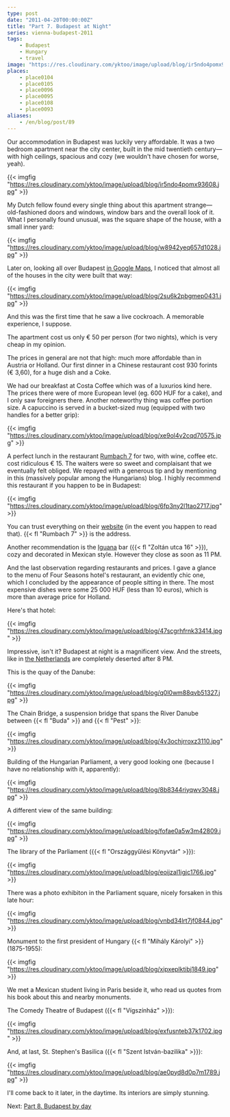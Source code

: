 ```yaml
---
type: post
date: "2011-04-20T00:00:00Z"
title: "Part 7. Budapest at Night"
series: vienna-budapest-2011
tags:
    - Budapest
    - Hungary
    - travel
image: "https://res.cloudinary.com/yktoo/image/upload/blog/ir5ndo4pomx93608.jpg"
places:
    - place0104
    - place0105
    - place0096
    - place0095
    - place0108
    - place0093
aliases:
    - /en/blog/post/89
---
```


Our accommodation in Budapest was luckily very affordable. It was a two bedroom apartment near the city center, built in the mid twentieth century—with high ceilings, spacious and cozy (we wouldn't have chosen for worse, yeah).

{{< imgfig "https://res.cloudinary.com/yktoo/image/upload/blog/ir5ndo4pomx93608.jpg" >}}

<!--more-->

My Dutch fellow found every single thing about this apartment strange—old-fashioned doors and windows, window bars and the overall look of it. What I personally found unusual, was the square shape of the house, with a small inner yard:

{{< imgfig "https://res.cloudinary.com/yktoo/image/upload/blog/w8942yeq657d1028.jpg" >}}

Later on, looking all over Budapest [in Google Maps](http://goo.gl/ARgrv), I noticed that almost all of the houses in the city were built that way:

{{< imgfig "https://res.cloudinary.com/yktoo/image/upload/blog/2su6k2pbgmep0431.jpg" >}}

And this was the first time that he saw a live cockroach. A memorable experience, I suppose.

The apartment cost us only € 50 per person (for two nights), which is very cheap in my opinion.

The prices in general are not that high: much more affordable than in Austria or Holland. Our first dinner in a Chinese restaurant cost 930 forints (€ 3,60), for a huge dish and a Coke.

We had our breakfast at Costa Coffee which was of a luxurios kind here. The prices there were of more European level (eg. 600 HUF for a cake), and I only saw foreigners there. Another noteworthy thing was coffee portion size. A capuccino is served in a bucket-sized mug (equipped with two handles for a better grip):

{{< imgfig "https://res.cloudinary.com/yktoo/image/upload/blog/xe9ol4v2cqd70575.jpg" >}}

A perfect lunch in the restaurant [Rumbach 7](http://www.rumbach7.hu/) for two, with wine, coffee etc. cost ridiculous € 15. The waiters were so sweet and complaisant that we eventually felt obliged. We repayed with a generous tip and by mentioning in this (massively popular among the Hungarians) blog. I highly recommend this restaurant if you happen to be in Budapest:

{{< imgfig "https://res.cloudinary.com/yktoo/image/upload/blog/6fp3ny2l1tao2717.jpg" >}}

You can trust everything on their [website](http://www.rumbach7.hu/) (in the event you happen to read that). {{< fl "Rumbach 7" >}} is the address.

Another recommendation is the [Iguana](http://www.iguana.hu/) bar ({{< fl "Zoltán utca 16" >}}), cozy and decorated in Mexican style. However they close as soon as 11 PM.

And the last observation regarding restaurants and prices. I gave a glance to the menu of Four Seasons hotel's restaurant, an evidently chic one, which I concluded by the appearance of people sitting in there. The most expensive dishes were some 25 000 HUF (less than 10 euros), which is more than average price for Holland.

Here's that hotel:

{{< imgfig "https://res.cloudinary.com/yktoo/image/upload/blog/47scgrhfrnk33414.jpg" >}}

Impressive, isn't it? Budapest at night is a magnificent view. And the streets, like in [the Netherlands](0066) are completely deserted after 8 PM.

This is the quay of the Danube:

{{< imgfig "https://res.cloudinary.com/yktoo/image/upload/blog/q0l0wm88qvb51327.jpg" >}}

The Chain Bridge, a suspension bridge that spans the River Danube between {{< fl "Buda" >}} and {{< fl "Pest" >}}:

{{< imgfig "https://res.cloudinary.com/yktoo/image/upload/blog/4v3ochjrroxz3110.jpg" >}}

Building of the Hungarian Parliament, a very good looking one (because I have no relationship with it, apparently):

{{< imgfig "https://res.cloudinary.com/yktoo/image/upload/blog/8b8344riyqwv3048.jpg" >}}

A different view of the same building:

{{< imgfig "https://res.cloudinary.com/yktoo/image/upload/blog/fofae0a5w3m42809.jpg" >}}

The library of the Parliament ({{< fl "Országgyűlési Könyvtár" >}}):

{{< imgfig "https://res.cloudinary.com/yktoo/image/upload/blog/eoijzal1igjc1766.jpg" >}}

There was a photo exhibiton in the Parliament square, nicely forsaken in this late hour:

{{< imgfig "https://res.cloudinary.com/yktoo/image/upload/blog/vnbd34lrt7jf0844.jpg" >}}

Monument to the first president of Hungary {{< fl "Mihály Károlyi" >}} (1875-1955):

{{< imgfig "https://res.cloudinary.com/yktoo/image/upload/blog/xipxeplktibj1849.jpg" >}}

We met a Mexican student living in Paris beside it, who read us quotes from his book about this and nearby monuments.

The Comedy Theatre of Budapest ({{< fl "Vígszínház" >}}):

{{< imgfig "https://res.cloudinary.com/yktoo/image/upload/blog/exfusnteb37k1702.jpg" >}}

And, at last, St. Stephen's Basilica ({{< fl "Szent István-bazilika" >}}):

{{< imgfig "https://res.cloudinary.com/yktoo/image/upload/blog/ae0pyd8d0p7m1789.jpg" >}}

I'll come back to it later, in the daytime. Its interiors are simply stunning.

Next: [Part 8. Budapest by day](0090)
